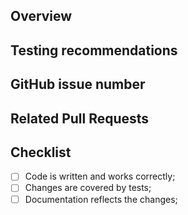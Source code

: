 <!-- Thank you for your contribution!

     Please file this form by replacing the Markdown comments
     with your text. If a section needs no action - remove it.

     Thank your for contributing to Open Learning Exchange

     See: open-learning-exchange.github.io for more info. -->

## Overview

<!-- Please give a short brief for the pull request,
     what problem it solves or how it makes things better. -->

## Testing recommendations

<!-- Describe how we can test your changes.
     Does it provides any behaviour that the end users
     could notice? -->

## GitHub issue number

<!-- If this is a significant change, please file a separate issue at:
     https://github.com/mappuji/rpi-couchdb/issues
     and include the number here and in commit message(s) using
     syntax like "Fixes #472" or "Fixes apache/couchdb#472".  -->

## Related Pull Requests

<!-- If your changes affects multiple components in different
     repositories please put links to those pull requests here.  -->

## Checklist

- [ ] Code is written and works correctly;
- [ ] Changes are covered by tests;
- [ ] Documentation reflects the changes;
